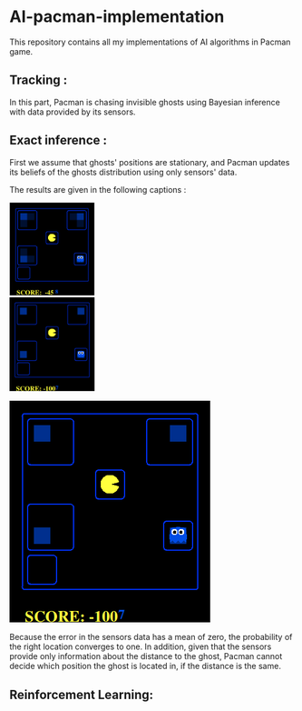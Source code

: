 # AI-pacman-implementation
This repository contains all my implementations of AI algorithms in Pacman game. 

## Tracking :
In this part, Pacman is chasing invisible ghosts using Bayesian inference with data provided by its sensors. 
## Exact inference :
First we assume that ghosts' positions are stationary, and Pacman updates its beliefs of the ghosts distribution using only sensors' data.

The results are given in the following captions : 


<p> 
  <div id="banner">
  	 <div class="inline-block">
      <img src="/img/tracking/1.png" width = "150" title="First iterations : The lighter the color, the higher the probability">
     </div>
     <div class="inline-block">
      <img src="/img/tracking/2.png" width = "150" title="After few iterations : The lighter the color, the higher the probability">
     </div>
  </div>
</p>

![Later iterations](/img/tracking/2.png?raw=true "After few iterations : The lighter the color, the higher the probability")

Because the error in the sensors data has a mean of zero, the probability of the right location converges to one.
In addition, given that the sensors provide only information about the distance to the ghost, Pacman cannot decide which position the ghost is located in, if the distance is the same.




## Reinforcement Learning: 

